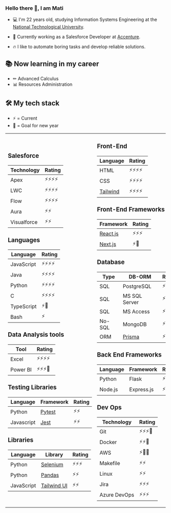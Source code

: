### Hello there 👋, I am Mati

- 💻 I'm 22 years old, studying Information Systems Engineering at the [National Technological University](http://www.frba.utn.edu.ar/).

- 🚀 Currently working as a Salesforce Developer at [Accenture](https://accenture.com).
  
- 🔥 I like to automate boring tasks and develop reliable solutions.


## 📚 Now learning in my career
- ✏ Advanced Calculus
- 📊 Resources Administration


## 🛠 My tech stack

- ⚡ = Current
- 🎯 = Goal for new year


<table>
  <tr>
    <td>
  
### Salesforce

| Technology   | Rating     |
| ----------   | ---------- |
| Apex         | ⚡⚡⚡⚡ |
| LWC          | ⚡⚡⚡⚡ |
| Flow         | ⚡⚡⚡⚡ |
| Aura         | ⚡⚡      |
| Visualforce  | ⚡⚡      |

### Languages

| Language   | Rating     |
| ---------- | ---------- |
| JavaScript | ⚡⚡⚡⚡ |
| Java       | ⚡⚡⚡⚡ |
| Python     | ⚡⚡⚡⚡ |
| C          | ⚡⚡⚡⚡ |
| TypeScript | ⚡🎯      |
| Bash       | ⚡         |

### Data Analysis tools
     
| Tool         | Rating     |
| --------     | --------   |
| Excel        | ⚡⚡⚡⚡ |
| Power BI     | ⚡⚡⚡🎯 |

### Testing Libraries
      
| Language | Framework  | Rating    |
| -------- | ---------- | --------- |
| Python   | [Pytest](https://docs.pytest.org)   | ⚡⚡     |
| Javascript   | [Jest](https://jestjs.io)   | ⚡⚡     |

### Libraries

| Language   | Library                                                | Rating   |
|------------| ------------------------------------------------------ | -------- |
| Python | [Selenium](https://pypi.org/project/selenium)              | ⚡⚡⚡  |
| Python | [Pandas](https://pandas.pydata.org/)                       | ⚡⚡    |
| JavaScript | [Tailwind UI](https://tailwindui.com/)                 | ⚡⚡    |

   </td>
   <td>

 ### Front-End

| Language                                                | Rating    | 
| ------------------------------------------------------- | --------  |
| HTML                                                    | ⚡⚡⚡⚡   | 
| CSS                                                     | ⚡⚡⚡⚡  |
| [Tailwind](https://github.com/tailwindlabs/tailwindcss) | ⚡⚡⚡⚡   | 

### Front-End Frameworks

| Framework                                      | Rating   |
| ---------------------------------------------- | -------- |
| [React.js](https://github.com/facebook/react)  | ⚡⚡⚡  |
| [Next.js](https://github.com/vercel/next.js)   | ⚡🎯    |

### Database

| Type    | DB-ORM           | Rating     |
| ------- | ---------------- | --------   |
| SQL     | PostgreSQL       | ⚡⚡⚡🎯  |
| SQL     | MS SQL Server    | ⚡⚡🎯    |
| SQL     | MS Access        | ⚡⚡      |
| No-SQL  | MongoDB          | ⚡🎯🎯    | 
| ORM     | [Prisma](https://github.com/prisma/prisma) | ⚡🎯 | 

### Back End Frameworks

| Language | Framework               | Rating    |
| -------- | ----------------------- | --------- |
| Python   | Flask                   | ⚡⚡     |
| Node.js  | Express.js              | ⚡⚡     |

### Dev Ops

| Technology | Rating     |
| ---------- | ---------- |
| Git        | ⚡⚡⚡🎯 |
| Docker     | ⚡⚡🎯    |
| AWS        | ⚡🎯🎯    |
| Makefile   | ⚡⚡      |
| Linux      | ⚡⚡      |
| Jira       | ⚡⚡⚡    |
| Azure DevOps| ⚡⚡⚡    |

  </td>
 </tr>
</table>
